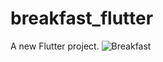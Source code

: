# breakfast_flutter

A new Flutter project.
![Breakfast](https://user-images.githubusercontent.com/85249250/171837773-c34a4718-299f-49a9-88dc-d198401e9051.png)

